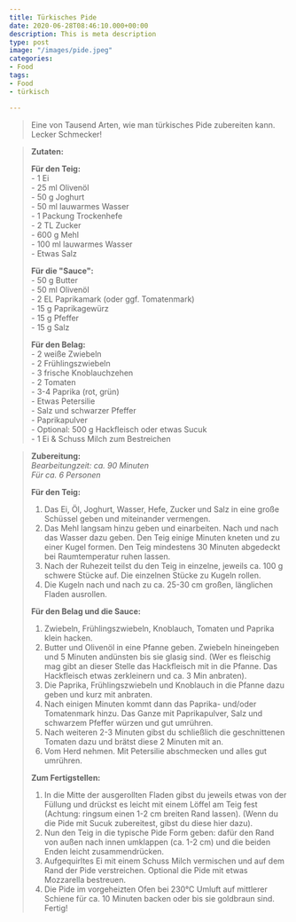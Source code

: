 ```yaml
---
title: Türkisches Pide
date: 2020-06-28T08:46:10.000+00:00
description: This is meta description
type: post
image: "/images/pide.jpeg"
categories:
- Food
tags:
- Food
- türkisch

---
```

> Eine von Tausend Arten, wie man türkisches Pide zubereiten kann.  
> Lecker Schmecker!

> **Zutaten:**
>
> **Für den Teig:**  
> \- 1 Ei  
> \- 25 ml Olivenöl  
> \- 50 g Joghurt  
> \- 50 ml lauwarmes Wasser  
> \- 1 Packung Trockenhefe  
> \- 2 TL Zucker  
> \- 600 g Mehl  
> \- 100 ml lauwarmes Wasser  
> \- Etwas Salz
>
> **Für die "Sauce":**  
> \- 50 g Butter  
> \- 50 ml Olivenöl  
> \- 2 EL Paprikamark (oder ggf. Tomatenmark)  
> \- 15 g Paprikagewürz  
> \- 15 g Pfeffer  
> \- 15 g Salz
>
> **Für den Belag:**  
> \- 2 weiße Zwiebeln  
> \- 2 Frühlingszwiebeln  
> \- 3 frische Knoblauchzehen  
> \- 2 Tomaten  
> \- 3-4 Paprika (rot, grün)  
> \- Etwas Petersilie  
> \- Salz und schwarzer Pfeffer  
> \- Paprikapulver  
> \- Optional: 500 g Hackfleisch oder etwas Sucuk  
> \- 1 Ei & Schuss Milch zum Bestreichen

> **Zubereitung:**  
> _Bearbeitungzeit: ca. 90 Minuten  
> Für ca. 6 Personen_
>
> **Für den Teig:**
>
> 1. Das Ei, Öl, Joghurt, Wasser, Hefe, Zucker und Salz in eine große Schüssel geben und miteinander vermengen.
> 2. Das Mehl langsam hinzu geben und einarbeiten. Nach und nach das Wasser dazu geben. Den Teig einige Minuten kneten und zu einer Kugel formen. Den Teig mindestens 30 Minuten abgedeckt bei Raumtemperatur ruhen lassen.
> 3. Nach der Ruhezeit teilst du den Teig in einzelne, jeweils ca. 100 g schwere Stücke auf. Die einzelnen Stücke zu Kugeln rollen.
> 4. Die Kugeln nach und nach zu ca. 25-30 cm großen, länglichen Fladen ausrollen.
>
> **Für den Belag und die Sauce:**
>
> 1. Zwiebeln, Frühlingszwiebeln, Knoblauch, Tomaten und Paprika klein hacken.
> 2. Butter und Olivenöl in eine Pfanne geben. Zwiebeln hineingeben und 5 Minuten andünsten bis sie glasig sind. (Wer es fleischig mag gibt an dieser Stelle das Hackfleisch mit in die Pfanne. Das Hackfleisch etwas zerkleinern und ca. 3 Min anbraten).
> 3. Die Paprika, Frühlingszwiebeln und Knoblauch in die Pfanne dazu geben und kurz mit anbraten.
> 4. Nach einigen Minuten kommt dann das Paprika- und/oder Tomatenmark hinzu. Das Ganze mit Paprikapulver, Salz und schwarzem Pfeffer würzen und gut umrühren.
> 5. Nach weiteren 2-3 Minuten gibst du schließlich die geschnittenen Tomaten dazu und brätst diese 2 Minuten mit an.
> 6. Vom Herd nehmen. Mit Petersilie abschmecken und alles gut umrühren.
>
> **Zum Fertigstellen:**
>
> 1. In die Mitte der ausgerollten Fladen gibst du jeweils etwas von der Füllung und drückst es leicht mit einem Löffel am Teig fest (Achtung: ringsum einen 1-2 cm breiten Rand lassen). (Wenn du die Pide mit Sucuk zubereitest, gibst du diese hier dazu).
> 2. Nun den Teig in die typische Pide Form geben: dafür den Rand von außen nach innen umklappen (ca. 1-2 cm) und die beiden Enden leicht zusammendrücken.
> 3. Aufgequirltes Ei mit einem Schuss Milch vermischen und auf dem Rand der Pide verstreichen. Optional die Pide mit etwas Mozzarella bestreuen.
> 4. Die Pide im vorgeheizten Ofen bei 230°C Umluft auf mittlerer Schiene für ca. 10 Minuten backen oder bis sie goldbraun sind. Fertig!
